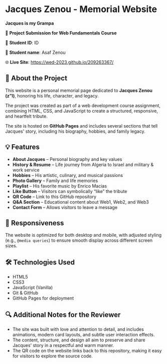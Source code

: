 # Jacques Zenou - Memorial Website

**Jacques is my Grampa**

📅 **Project Submission for Web Fundamentals Course**  

👤 **Student ID**: ID

👤 **Student name**: Asaf Zenou

🌐 **Live Site**: https://wed-2023.github.io/209263367/ 

## 📖 About the Project

This website is a personal memorial page dedicated to **Jacques Zenou (z”l)**, honoring his life, character, and legacy.

The project was created as part of a web development course assignment, combining HTML, CSS, and JavaScript to create a structured, responsive, and heartfelt tribute.

The site is hosted on **GitHub Pages** and includes several sections that tell Jacques' story, including his biography, hobbies, and family legacy.

## 💡 Features

- **About Jacques** – Personal biography and key values
- **History & Resume** – Life journey from Algeria to Israel and military & work service
- **Hobbies** – His artistic, culinary, and musical passions
- **Photo Gallery** – Family and life memories
- **Playlist** – His favorite music by Enrico Macias
- **Like Button** – Visitors can symbolically “like” the tribute
- **QR Code** – Link to this GitHub repository
- **Q&A Section** – Educational content about Web1, Web2, and Web3
- **Contact Form** – Allows visitors to leave a message

## 📱 Responsiveness

The website is optimized for both desktop and mobile, with adjusted styling (e.g., `@media queries`) to ensure smooth display across different screen sizes.

## 🛠️ Technologies Used

- HTML5  
- CSS3  
- JavaScript (Vanilla)  
- Git & GitHub  
- GitHub Pages for deployment  

## 🔍 Additional Notes for the Reviewer

- The site was built with love and attention to detail, and includes animations, modern card layouts, and subtle user interaction effects.
- The content, structure, and design all aim to preserve and share Jacques' story in a respectful and warm manner.
- The QR code on the website links back to this repository, making it easy for visitors to explore the source code.

